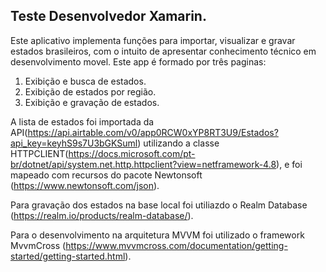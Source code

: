 ## Teste Desenvolvedor Xamarin.

 Este aplicativo implementa funções para importar, visualizar e gravar estados brasileiros, com o intuito de apresentar conhecimento
 técnico em desenvolvimento movel. Este app é formado por três paginas: 
  1) Exibição e busca de estados.
  2) Exibição de estados por região.
  3) Exibição e gravação de estados.
 
 A lista de estados foi importada da API(https://api.airtable.com/v0/app0RCW0xYP8RT3U9/Estados?api_key=keyhS9s7U3bGKSuml) utilizando 
 a classe HTTPCLIENT(https://docs.microsoft.com/pt-br/dotnet/api/system.net.http.httpclient?view=netframework-4.8), e foi mapeado com
 recursos do pacote Newtonsoft (https://www.newtonsoft.com/json).
 
 Para gravação dos estados na base local foi utiliazdo o Realm Database (https://realm.io/products/realm-database/).
 
 Para o desenvolvimento na arquitetura MVVM foi utilizado o framework MvvmCross 
 (https://www.mvvmcross.com/documentation/getting-started/getting-started.html).
